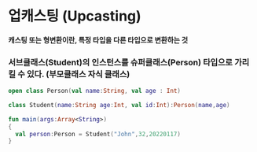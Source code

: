 # 업캐스팅 (Upcasting)

  #### 캐스팅 또는 형변환이란, 특정 타입을 다른 타입으로 변환하는 것
  ### 서브클래스(Student)의 인스턴스를 슈퍼클래스(Person) 타입으로 가리킬 수 있다. (부모클래스 자식 클래스)

  ```kt
  open class Person(val name:String, val age : Int)

class Student(name:String age:Int, val id:Int):Person(name,age)

fun main(args:Array<String>)
{
    val person:Person = Student("John",32,20220117)
}
```


